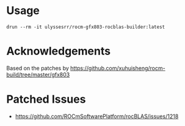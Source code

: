 # Usage

```shell
drun --rm -it ulyssesrr/rocm-gfx803-rocblas-builder:latest
```

# Acknowledgements

Based on the patches by https://github.com/xuhuisheng/rocm-build/tree/master/gfx803

# Patched Issues

- https://github.com/ROCmSoftwarePlatform/rocBLAS/issues/1218
